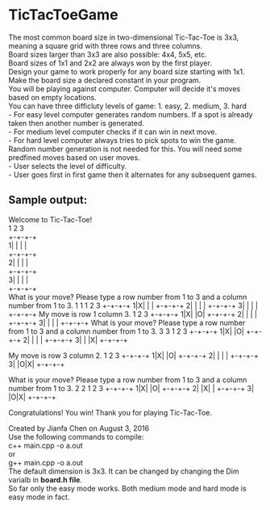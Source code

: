 # TicTacToeGame  

The most common board size in two-dimensional Tic-Tac-Toe is 3x3, meaning a square grid with three rows and three columns.   
Board sizes larger than 3x3 are also possible: 4x4, 5x5, etc.  
Board sizes of 1x1 and 2x2 are always won by the first player.  
Design your game to work properly for any board size starting with 1x1. Make the board size a declared constant in your program.  
You will be playing against computer. Computer will decide it's moves based on empty locations.  
You can have three difficluty levels of game: 1. easy, 2. medium, 3. hard  
	- For easy level computer generates random numbers. If a spot is already taken then another number is generated.  
	- For medium level computer checks if it can win in next move.  
	- For hard level computer always tries to pick spots to win the game. Random number generation is not needed for this. You will need some predfined moves based on user moves.  
	- User selects the level of difficulty.  
	- User goes first in first game then it alternates for any subsequent games.  

Sample output:  
--------------
Welcome to Tic-Tac-Toe!  
  1 2 3  
 +-+-+-+  
1| | | |  
 +-+-+-+  
2| | | |  
 +-+-+-+  
3| | | |  
 +-+-+-+  
What is your move? Please type a row number
from 1 to 3 and a column number from 1 to 3.
1 1
  1 2 3
 +-+-+-+
1|X| | |
 +-+-+-+
2| | | |
 +-+-+-+
3| | | |
 +-+-+-+
My move is row 1 column 3.
  1 2 3
 +-+-+-+
1|X| |O|
 +-+-+-+
2| | | |
 +-+-+-+
3| | | |
 +-+-+-+
What is your move? Please type a row number
from 1 to 3 and a column number from 1 to 3.
3 3
  1 2 3
 +-+-+-+
1|X| |O|
 +-+-+-+
2| | | |
 +-+-+-+
3| | |X|
 +-+-+-+

My move is row 3 column 2.
  1 2 3
 +-+-+-+
1|X| |O|
 +-+-+-+
2| | | |
 +-+-+-+
3| |O|X|
 +-+-+-+

What is your move? Please type a row number
from 1 to 3 and a column number from 1 to 3.
2 2
  1 2 3
 +-+-+-+
1|X| |O|
 +-+-+-+
2| |X| |
 +-+-+-+
3| |O|X|
 +-+-+-+

Congratulations! You win!
Thank you for playing Tic-Tac-Toe.



 Created by Jianfa Chen on August 3, 2016  
 Use the following commands to compile:  
 c++ main.cpp -o a.out  
 or  
 g++ main.cpp -o a.out  
The default dimension is 3x3. It can be changed by changing the Dim varialb in **board.h file**.  
 So far only the easy mode works. Both medium mode and hard mode is easy mode in fact.


